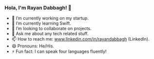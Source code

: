 ### Hola, I'm Rayan Dabbagh! 👋

- 🔭 I’m currently working on my startup.
- 🌱 I’m currently learning Swift.
- 👯 I’m looking to collaborate on projects.
- 💬 Ask me about any tech related stuff.
- 📫 How to reach me: www.linkedin.com/in/rayandabbagh (LinkedIn).
- 😄 Pronouns: He/His.
- ⚡ Fun fact: I can speak four languages fluently!

